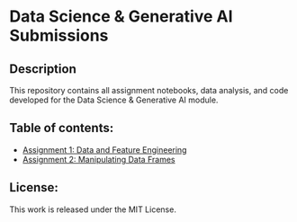 # Data Science & Generative AI Submissions

## Description
This repository contains all assignment notebooks, data analysis, and code developed for the Data Science & Generative AI module.

## Table of contents:
- [Assignment 1: Data and Feature Engineering](./Assignment_1/2_01_data_and_feature_engineering_in_pandas_COMPLETED.ipynb)
- [Assignment 2: Manipulating Data Frames](.Assignment_2/)

## License:
This work is released under the MIT License.
